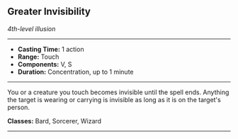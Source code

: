 ﻿## Greater Invisibility
*4th-level illusion*
___
- **Casting Time:** 1 action
- **Range:** Touch
- **Components:** V, S
- **Duration:** Concentration, up to 1 minute

---
You or a creature you touch becomes invisible until the spell ends. Anything the target is wearing or carrying is invisible as long as it is on the target's person.

**Classes:** Bard, Sorcerer, Wizard


---
